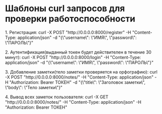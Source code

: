 <h1>Шаблоны curl запросов для проверки работоспособности</h1>
<p>1. Регистрация: curl -X POST "http://0.0.0.0:8000/register" -H "Content-Type: application/json" -d "{\"username\": \"ИМЯ\", \"password\": \"ПАРОЛЬ\"}"</p>
<p>2. Аутентификация(выданный токен будет действителен в течение 30 минут): curl -X POST "http://0.0.0.0:8000/login" -H "Content-Type: application/json" -d "{\"username\": \"ИМЯ\", \"password\": \"ПАРОЛЬ\"}"</p>
<p>3. Добавление заметки(тело заметки проверяется на орфографию): curl -X POST "http://0.0.0.0:8000/notes/" -H "Content-Type: application/json" -H "Authorization: Bearer ТОКЕН" -d "{\"title\": \"Заголовок заметки\", \"body\": \"Тело заметки\"}"</p>
<p>4. Вывод всех заметок пользователя: curl -X GET "http://0.0.0.0:8000/notes/" -H "Content-Type: application/json" -H "Authorization: Bearer ТОКЕН"</p>